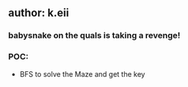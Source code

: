 ## author: k.eii

### babysnake on the quals is taking a revenge!
### POC:
- BFS to solve the Maze and get the key
